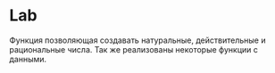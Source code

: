 # Lab
Функция позволяющая создавать натуральные, действительные и рациональные числа.
Так же реализованы некоторые функции с данными.
